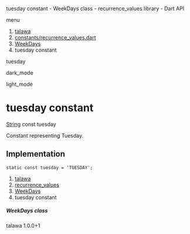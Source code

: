 




tuesday constant - WeekDays class - recurrence\_values library - Dart API







menu

1. [talawa](../../index.html)
2. [constants/recurrence\_values.dart](../../file-___home_harshil_Desktop_open-source_palisadoes_talawa_lib_constants_recurrence_values/)
3. [WeekDays](../../file-___home_harshil_Desktop_open-source_palisadoes_talawa_lib_constants_recurrence_values/WeekDays-class.html)
4. tuesday constant

tuesday


dark\_mode

light\_mode




# tuesday constant


[String](https://api.flutter.dev/flutter/dart-core/String-class.html)
const tuesday

Constant representing Tuesday.


## Implementation

```
static const tuesday = 'TUESDAY';
```

 


1. [talawa](../../index.html)
2. [recurrence\_values](../../file-___home_harshil_Desktop_open-source_palisadoes_talawa_lib_constants_recurrence_values/)
3. [WeekDays](../../file-___home_harshil_Desktop_open-source_palisadoes_talawa_lib_constants_recurrence_values/WeekDays-class.html)
4. tuesday constant

##### WeekDays class





talawa
1.0.0+1






